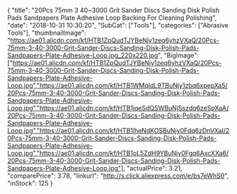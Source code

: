 {
	"title": "20Pcs 75mm 3  40~3000 Grit Sander Discs Sanding Disk Polish Pads Sandpapers Plate Adhesive Loop Backing For Cleaning Polishing",
	"date": "2018-10-31 10:30:20",
	"SubCat": ["Tools"],
	"categories": ["Abrasive Tools"],
	"thumbnailImage": "https://ae01.alicdn.com/kf/HTB1ZpQudTJYBeNjy1zeq6yhzVXaQ/20Pcs-75mm-3-40-3000-Grit-Sander-Discs-Sanding-Disk-Polish-Pads-Sandpapers-Plate-Adhesive-Loop.jpg_220x220.jpg",
	"BigImage": ["https://ae01.alicdn.com/kf/HTB1ZpQudTJYBeNjy1zeq6yhzVXaQ/20Pcs-75mm-3-40-3000-Grit-Sander-Discs-Sanding-Disk-Polish-Pads-Sandpapers-Plate-Adhesive-Loop.jpg","https://ae01.alicdn.com/kf/HTB1WMqIdL9TBuNjy1zbq6xpepXa5/20Pcs-75mm-3-40-3000-Grit-Sander-Discs-Sanding-Disk-Polish-Pads-Sandpapers-Plate-Adhesive-Loop.jpg","https://ae01.alicdn.com/kf/HTB1jqeSdQSWBuNjSszdq6zeSpXaA/20Pcs-75mm-3-40-3000-Grit-Sander-Discs-Sanding-Disk-Polish-Pads-Sandpapers-Plate-Adhesive-Loop.jpg","https://ae01.alicdn.com/kf/HTB1lheNdKOSBuNjy0Fdq6zDnVXaI/20Pcs-75mm-3-40-3000-Grit-Sander-Discs-Sanding-Disk-Polish-Pads-Sandpapers-Plate-Adhesive-Loop.jpg","https://ae01.alicdn.com/kf/HTB1oL5ZdH9YBuNjy0Fgq6AxcXXa6/20Pcs-75mm-3-40-3000-Grit-Sander-Discs-Sanding-Disk-Polish-Pads-Sandpapers-Plate-Adhesive-Loop.jpg"],
	"actualPrice": 3.21,
	"comparePrice": 3.78,
	"linkurl": "http://s.click.aliexpress.com/e/bs7eWhS0",
	"inStock": 125
}
